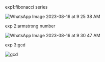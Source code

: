 exp1:fibonacci series

![WhatsApp Image 2023-08-16 at 9 25 38 AM](https://github.com/janumavilla/CSA06-DAA-FOR-COMPLEXITY/assets/112294762/de80b40f-2aa3-47b7-8d08-81df338968d3)

exp 2:armstrong number

![WhatsApp Image 2023-08-16 at 9 30 47 AM](https://github.com/janumavilla/CSA06-DAA-FOR-COMPLEXITY/assets/112294762/32ad86ca-2eef-44cc-97a3-87b7ccb61071)

exp 3:gcd

![gcd](https://github.com/janumavilla/CSA06-DAA-FOR-COMPLEXITY/assets/112294762/f0ff9378-1b30-4ab5-a516-b4b301993af7)



